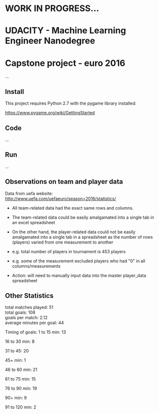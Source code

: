 # WORK IN PROGRESS...

# UDACITY - Machine Learning Engineer Nanodegree

# Capstone project - euro 2016

...

## Install

This project requires Python 2.7 with the pygame library installed:

https://www.pygame.org/wiki/GettingStarted

## Code

...

## Run

...

## Observations on team and player data

Data from uefa website:  http://www.uefa.com/uefaeuro/season=2016/statistics/

- All team-related data had the exact same rows and columns.  
- The team-related data could be easily amalgamated into a single tab in an excel spreadsheet

- On the other hand, the player-related data could not be easily amalgamated into a single
tab in a spreadsheet as the number of rows (players) varied from one measurement to another
- e.g. total number of players in tournament is 453 players
- e.g. some of the measurement excluded players who had "0" in all columns/measurements
- Action:  will need to manually input data into the master player_data spreadsheet

## Other Statistics

total matches played: 51	
total goals: 108	
goals per match: 2.12 	
average minutes per goal: 44

Timing of goals:
1 to 15 min: 	13

16 to 30 min: 	8

31 to 45: 		20

45+ min: 		1

46 to 60 min: 	21

61 to 75 min: 	15

76 to 90 min: 	19

90+ min: 		9

91 to 120 min:	2



